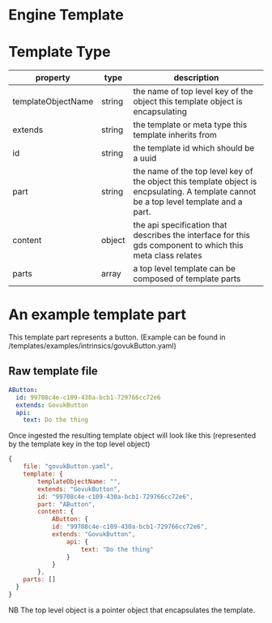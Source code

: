 # Engine Template
# Template Type

| property           | type   | description                                                                                                                             |
| ------------------ | ------ | --------------------------------------------------------------------------------------------------------------------------------------- |
| templateObjectName | string | the name of top level key of the object this template object is encapsulating                                                           |
| extends            | string | the template or meta type this template inherits from                                                                                   |
| id                 | string | the template id which should be a uuid                                                                                                  |
| part               | string | the name of the top level key of the object this template object is encpsulating. A template cannot be a top level template and a part. |
| content            | object | the api specification that describes the interface for this gds component to which this meta class relates                              |
| parts              | array  | a top level template can be composed of template parts                                                                                  |

# An example template part

This template part represents a button. (Example can be found in /templates/examples/intrinsics/govukButton.yaml)

## Raw template file

```yaml
AButton:
  id: 99708c4e-c109-430a-bcb1-729766cc72e6
  extends: GovukButton
  api:
    text: Do the thing

```

Once ingested the resulting template object will look like this (represented by the template key in the top level object)

```javascript
{
    file: "govukButton.yaml",
    template: {
        templateObjectName: "",
        extends: "GovukButton",
        id: "99708c4e-c109-430a-bcb1-729766cc72e6",
        part: "AButton",
        content: {
            AButton: {
            id: "99708c4e-c109-430a-bcb1-729766cc72e6",
            extends: "GovukButton",
                api: {
                    text: "Do the thing"
                }
            }
        },
    parts: []
  }
}
```

NB The top level object is a pointer object that encapsulates the template.

